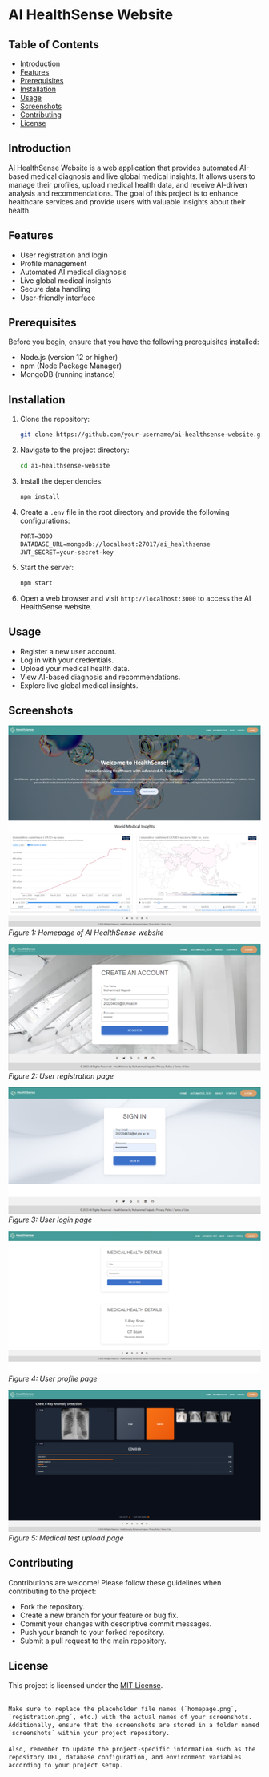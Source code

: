 # AI HealthSense Website

## Table of Contents

- [Introduction](#introduction)
- [Features](#features)
- [Prerequisites](#prerequisites)
- [Installation](#installation)
- [Usage](#usage)
- [Screenshots](#screenshots)
- [Contributing](#contributing)
- [License](#license)

## Introduction

AI HealthSense Website is a web application that provides automated AI-based medical diagnosis and live global medical insights. It allows users to manage their profiles, upload medical health data, and receive AI-driven analysis and recommendations. The goal of this project is to enhance healthcare services and provide users with valuable insights about their health.

## Features

- User registration and login
- Profile management
- Automated AI medical diagnosis
- Live global medical insights
- Secure data handling
- User-friendly interface

## Prerequisites

Before you begin, ensure that you have the following prerequisites installed:

- Node.js (version 12 or higher)
- npm (Node Package Manager)
- MongoDB (running instance)

## Installation

1. Clone the repository:

   ```bash
   git clone https://github.com/your-username/ai-healthsense-website.git


2. Navigate to the project directory:

   ```bash
   cd ai-healthsense-website
   ```

3. Install the dependencies:

   ```bash
   npm install
   ```

4. Create a `.env` file in the root directory and provide the following configurations:

   ```
   PORT=3000
   DATABASE_URL=mongodb://localhost:27017/ai_healthsense
   JWT_SECRET=your-secret-key
   ```

5. Start the server:

   ```bash
   npm start
   ```

6. Open a web browser and visit `http://localhost:3000` to access the AI HealthSense website.

## Usage

- Register a new user account.
- Log in with your credentials.
- Upload your medical health data.
- View AI-based diagnosis and recommendations.
- Explore live global medical insights.

## Screenshots

![Homepage](screenshots/homepage.png)
*Figure 1: Homepage of AI HealthSense website*

![User Registration](screenshots/registration.png)
*Figure 2: User registration page*

![User Login](screenshots/login.png)
*Figure 3: User login page*

![User Profile](screenshots/profile.png)
*Figure 4: User profile page*

![Medical Test Upload](screenshots/medical_test_upload.png)
*Figure 5: Medical test upload page*

## Contributing

Contributions are welcome! Please follow these guidelines when contributing to the project:

- Fork the repository.
- Create a new branch for your feature or bug fix.
- Commit your changes with descriptive commit messages.
- Push your branch to your forked repository.
- Submit a pull request to the main repository.

## License

This project is licensed under the [MIT License](LICENSE).
```

Make sure to replace the placeholder file names (`homepage.png`, `registration.png`, etc.) with the actual names of your screenshots. Additionally, ensure that the screenshots are stored in a folder named `screenshots` within your project repository.

Also, remember to update the project-specific information such as the repository URL, database configuration, and environment variables according to your project setup.
